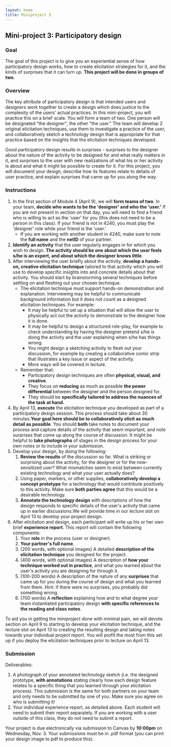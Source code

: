 ```yaml
---
layout: home
title: Miniproject 3
---
```


## Mini-project 3: Participatory design

### Goal

The goal of this project is to give you an experiential sense of how participatory design works, how to create elicitation strategies for it, and the kinds of surprises that it can turn up. **This project will be done in groups of two**.

### Overview

The key attribute of participatory design is that intended users and designers work together to create a design which does justice to the complexity of the users' actual practices. In this mini-project, you will practice this on a brief scale. You will form a team of two. One person will be designated "the designer", the other "the user." The team will develop 2 original elicitation techniques, use them to investigate a practice of the user, and collaboratively sketch a technology design that is appropriate for that practice based on the insights that the elicitation techniques developed.

Good participatory design results in surprises - surprises to the designer about the nature of the activity to be designed for and what really matters in it, and surprises to the user with new realizations of what his or her activity is about and what it might be possible to create for it. For this project, you will document your design, describe how its features relate to details of user practice, and explain surprises that came up for you along the way.

### Instructions

1.  In the first section of Module 4 (April 9), we will **form teams of two**. In your team, **decide who wants to be the 'designer' and who the 'user.'** If you are not present in section on that day, you will need to find a friend who is willing to act as the 'user' for you (this does not need to be a person in this class). If your friend is not in 4240, you must play the 'designer' role while your friend is the 'user.'
    *   If you are working with another student in 4240, make sure to note the **full name** and the **netID** of your partner.
2.  **Identify an activity** that the user regularly engages in for which you wish to design. **The activity should be one about which the user feels s/he is an expert, and about which the designer knows little**.
3.  After interviewing the user briefly about the activity, **develop a hands-on, creative elicitation technique** tailored to that activity which you will use to develop specific insights into and concrete details about that activity. You should start by brainstorming several techniques before settling on and fleshing out your chosen technique.
    *   The elicitation technique must support hands-on demonstration and explanation. Interviewing may be helpful to communicate background information but it does not count as a designed elicitation techniques. For example:
        *   It may be helpful to set up a situation that will allow the user to physically act out the activity to demonstrate to the designer how it is done.
        *   It may be helpful to design a structured role-play, for example to check understanding by having the designer pretend s/he is doing the activity and the user explaining when s/he has things wrong.
        *   You might design a sketching activity to flesh out your discussion, for example by creating a collaborative comic strip that illustrates a key issue or aspect of the activity.
        *   More ways will be covered in lecture.
    *   Remember that:
        *   Participatory design techniques are often **physical, visual, and creative**.
        *   They focus on **reducing** as much as possible **the power differential** between the designer and the person designed for.
        *   They should be **specifically tailored to address the nuances of the task at hand.**
4.  By April 13, **execute** the elicitation technique you developed as part of a participatory design session. This process should take about 30 minutes.**Your goal here should be to collaboratively elicit as much detail as possible**. You should **both** take notes to document your process and capture details of the activity that seem important, and note surprises that come up along the course of discussion. It might be helpful to **take photographs** of stages in the design process for your own notes or to include in your submission.
5.  Develop your design, by doing the following:
    1.  **Review the results** of the discussion so far. What is striking or surprising about the activity, for the designer or for the now-sensitized user? What mismatches seem to exist between currently existing technology and what your user actually does?
    2.  Using paper, markers, or other supplies, **collaboratively develop a concept prototype** for a technology that would contribute positively to this activity. Make sure **both parties agree** that this would be a desirable technology.
    3.  **Annotate the technology design** with descriptions of how the design responds to specific details of the user's activity that came up in earlier discussions.We will provide time in our lecture slot on April 13 to develop your project design.
6.  After elicitation and design, each participant will write up his or her own brief **experience report**. This report will contain the following components:
    1.  Your **role** in the process (user or designer).
    2.  **Your partner's full name**.
    3.  (200 words, with optional images) A detailed **description of the elicitation technique** you designed for the project.
    4.  (400 words, with optional images) A description of **how your technique worked out in practice**, and what you learned about the user's activity you are designing for through it.
    5.  (100-200 words) A description of the nature of any **surprises** that came up for you during the course of design and what you learned from them. Hint: if there were no surprises, you probably did something wrong.
    6.  (700 words) A **reflection** explaining how and to what degree your team instantiated participatory design **with specific references to the reading and class notes**.

To aid you in getting the miniproject done with minimal pain, we will devote section on April 9 to starting to develop your elicitation technique, and the lecture slot on April 13 to creating the resulting design and taking notes towards your individual project report. You will profit the most from this set up if you deploy the elicitation techniques prior to lecture on April 13.

### Submission

Deliverables:

1.  A photograph of your annotated technology sketch (i.e. the designed prototype, **with annotations** stating clearly how each design feature relates to a specific thing that you learned through your elicitation process). This submission is the same for both partners on your team and only needs to be submitted by one of you. Make sure you agree on who is submitting it!
2.  Your individual experience report, as detailed above. Each student will need to submit their report separately. If you are working with a user outside of this class, they do not need to submit a report.

Your project is due electronically via submission to Canvas by **10:00pm** on Wednesday, Nov. 3. Your submissions must be in .pdf format (you can print your design image to pdf to produce this).